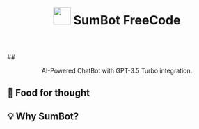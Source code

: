  <br> 
 
# <p align="center"> <img src="https://github.githubassets.com/images/icons/emoji/bowtie.png" width="40"> SumBot FreeCode

<br>

##<p align="center"> AI-Powered ChatBot with GPT-3.5 Turbo integration.

## 💭 Food for thought

## :bulb: Why SumBot? 
 










#

